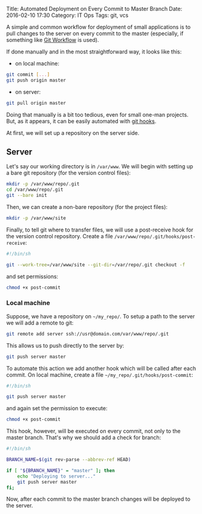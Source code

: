 Title: Automated Deployment on Every Commit to Master Branch
Date: 2016-02-10 17:30
Category: IT Ops
Tags: git, vcs

A simple and common workflow for deployment of small applications is
to pull changes to the server on every commit to the master (especially,
if something like [Git Workflow](http://nvie.com/posts/a-successful-git-branching-model/) is used).

If done manually and in the most straightforward way, it looks like this:

* on local machine:

```sh
git commit [...]
git push origin master
```

* on server:

```sh
git pull origin master
```

Doing that manually is a bit too tedious, even for small one-man projects.
But, as it appears, it can be easily automated 
with [git hooks](https://git-scm.com/book/en/v2/Customizing-Git-Git-Hooks). 

At first, we will set up a repository on the server side.

## Server

Let's say our working directory is in `/var/www`.
We will begin with setting up a bare git repository (for the version control files):

```sh
mkdir -p /var/www/repo/.git
cd /var/www/repo/.git
git --bare init
```

Then, we can create a non-bare repository (for the project files):

```sh
mkdir -p /var/www/site
```

Finally, to tell git where to transfer files, we will use a post-receive hook for the version control repository.
Create a file `/var/www/repo/.git/hooks/post-receive`:

```sh
#!/bin/sh

git --work-tree=/var/www/site --git-dir=/var/repo/.git checkout -f
```

and set permissions:

```sh
chmod +x post-commit
```

### Local machine

Suppose, we have a repository on `~/my_repo/`. To setup a path to the server we will add a remote to git:

```sh
git remote add server ssh://usr@domain.com/var/www/repo/.git
```

This allows us to push directly to the server by:

```sh
git push server master
```

To automate this action we add another hook which will be called after each commit.
On local machine, create a file `~/my_repo/.git/hooks/post-commit`:

```sh
#!/bin/sh

git push server master
```

and again set the permission to execute:

```sh
chmod +x post-commit
```

This hook, however, will be executed on every commit, not only to the master branch.
That's why we should add a check for branch:

```sh
#!/bin/sh

BRANCH_NAME=$(git rev-parse --abbrev-ref HEAD)

if [ "${BRANCH_NAME}" = "master" ]; then
    echo "Deploying to server..."
    git push server master
fi;
```

Now, after each commit to the master branch changes will be deployed to the server.
